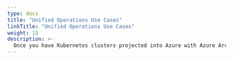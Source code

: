 ```yaml
---
type: docs
title: "Unified Operations Use Cases"
linkTitle: "Unified Operations Use Cases"
weight: 15
description: >-
  Once you have Kubernetes clusters projected into Azure with Azure Arc, you can start to use native Azure tooling to manage the clusters as native Azure resources. The following scenarios show examples of using Cluster extensions and Azure management tools such as Azure Monitor, GitOps configurations, and Azure Policy.
---
```

